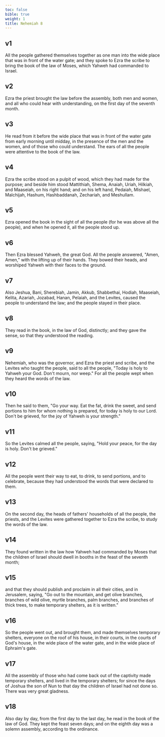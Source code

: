 ```yaml
---
toc: false
bible: true
weight: 1
title: Nehemiah 8
---
```




## v1 
All the people gathered themselves together as one man into the wide place that was in front of the water gate; and they spoke to Ezra the scribe to bring the book of the law of Moses, which Yahweh had commanded to Israel. 

## v2 
Ezra the priest brought the law before the assembly, both men and women, and all who could hear with understanding, on the first day of the seventh month. 

## v3 
He read from it before the wide place that was in front of the water gate from early morning until midday, in the presence of the men and the women, and of those who could understand. The ears of all the people were attentive to the book of the law. 

## v4 
Ezra the scribe stood on a pulpit of wood, which they had made for the purpose; and beside him stood Mattithiah, Shema, Anaiah, Uriah, Hilkiah, and Maaseiah, on his right hand; and on his left hand, Pedaiah, Mishael, Malchijah, Hashum, Hashbaddanah, Zechariah, and Meshullam. 

## v5 
Ezra opened the book in the sight of all the people (for he was above all the people), and when he opened it, all the people stood up. 

## v6 
Then Ezra blessed Yahweh, the great God. All the people answered, "Amen, Amen," with the lifting up of their hands. They bowed their heads, and worshiped Yahweh with their faces to the ground. 

## v7 
Also Jeshua, Bani, Sherebiah, Jamin, Akkub, Shabbethai, Hodiah, Maaseiah, Kelita, Azariah, Jozabad, Hanan, Pelaiah, and the Levites, caused the people to understand the law; and the people stayed in their place. 

## v8 
They read in the book, in the law of God, distinctly; and they gave the sense, so that they understood the reading. 

## v9 
Nehemiah, who was the governor, and Ezra the priest and scribe, and the Levites who taught the people, said to all the people, "Today is holy to Yahweh your God. Don't mourn, nor weep." For all the people wept when they heard the words of the law. 

## v10 
Then he said to them, "Go your way. Eat the fat, drink the sweet, and send portions to him for whom nothing is prepared, for today is holy to our Lord. Don't be grieved, for the joy of Yahweh is your strength." 

## v11 
So the Levites calmed all the people, saying, "Hold your peace, for the day is holy. Don't be grieved." 

## v12 
All the people went their way to eat, to drink, to send portions, and to celebrate, because they had understood the words that were declared to them. 

## v13 
On the second day, the heads of fathers' households of all the people, the priests, and the Levites were gathered together to Ezra the scribe, to study the words of the law. 

## v14 
They found written in the law how Yahweh had commanded by Moses that the children of Israel should dwell in booths in the feast of the seventh month; 

## v15 
and that they should publish and proclaim in all their cities, and in Jerusalem, saying, "Go out to the mountain, and get olive branches, branches of wild olive, myrtle branches, palm branches, and branches of thick trees, to make temporary shelters, as it is written." 

## v16 
So the people went out, and brought them, and made themselves temporary shelters, everyone on the roof of his house, in their courts, in the courts of God's house, in the wide place of the water gate, and in the wide place of Ephraim's gate. 

## v17 
All the assembly of those who had come back out of the captivity made temporary shelters, and lived in the temporary shelters; for since the days of Joshua the son of Nun to that day the children of Israel had not done so. There was very great gladness. 

## v18 
Also day by day, from the first day to the last day, he read in the book of the law of God. They kept the feast seven days; and on the eighth day was a solemn assembly, according to the ordinance.
